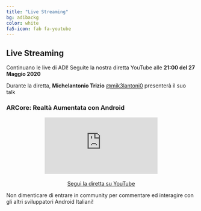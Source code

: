 ```yaml
---
title: "Live Streaming"
bg: adibackg
color: white
fa5-icon: fab fa-youtube
---
```


## Live Streaming

Continuano le live di ADI! Seguite la nostra diretta YouTube alle **21:00 del 27 Maggio 2020**

Durante la diretta, **Michelantonio Trizio** [@mik3lantoni0](https://twitter.com/mik3lantoni0) presenterà il suo talk 

### **ARCore: Realtà Aumentata con Android**

<p align="center">
    <iframe class="live-frame" src="https://www.youtube.com/embed/hlf8N4uBxXY" frameborder="0" allow="accelerometer; autoplay; encrypted-media; gyroscope; picture-in-picture" allowfullscreen></iframe>
    <br/>
    <br/>
    <a class="red waves-effect waves-light btn-large" href="https://youtu.be/hlf8N4uBxXY">
    <i class="material-icons left fab fa-youtube"></i> Segui la diretta su YouTube
    </a>
</p>

Non dimenticare di entrare in community per commentare ed interagire con gli altri sviluppatori Android Italiani!
